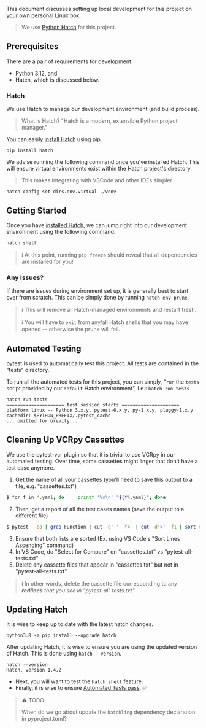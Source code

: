 This document discusses setting up local development for this project on your own personal Linux box. 

> We use [Python Hatch](https://hatch.pypa.io/latest/) for this project.

## Prerequisites

There are a pair of requirements for development:

* Python 3.12, and
* Hatch, which is discussed below.

### Hatch

We use Hatch to manage our development environment (and build process).

> What is Hatch? "Hatch is a modern, extensible Python project manager."

You can easily [install Hatch](https://hatch.pypa.io/latest/install/) using pip.

    pip install hatch

We advise running the following command once you've installed Hatch.
This will ensure virtual environments exist within the Hatch project's directory.

> This makes integrating with VSCode and other IDEs simpler.

    hatch config set dirs.env.virtual ./venv

## Getting Started

Once you have [installed Hatch](#hatch), we can jump right into our development environment using the following command.

    hatch shell

> ℹ At this point, running `pip freeze` should reveal that all dependencies are installed for you!

### Any Issues?

If there are issues during environment set up, it is generally best to start over from scratch.
This can be simply done by running `hatch env prune`.

> ℹ This will remove all Hatch-managed environments and restart fresh.
> 
> ℹ You will have to `exit` from any/all Hatch shells that you may have opened -- otherwise the prune will fail.


## Automated Testing

pytest is used to automatically test this project.
All tests are contained in the "tests" directory.

To run all the automated tests for this project, you can simply, "`run` the `tests` script provided by our `default` Hatch environment", I.e.: `hatch run tests`

    hatch run tests
    ===================== test session starts =====================
    platform linux -- Python 3.x.y, pytest-6.x.y, py-1.x.y, pluggy-1.x.y
    cachedir: $PYTHON_PREFIX/.pytest_cache
    ... omitted for brevity...

## Cleaning Up VCRpy Cassettes

We use the pytest-vcr plugin so that it is trivial to use VCRpy in our automated testing.
Over time, some cassettes might linger that don't have a test case anymore.

1. Get the name of all your cassettes (you'll need to save this output to a file, e.g. "cassettes.txt")
```bash
$ for f in *.yaml; do     printf '%s\n' "${f%.yaml}"; done
```
2. Then, get a report of all the test cases names (save the output to a different file)
```bash
$ pytest --co | grep Function | cut -d' ' -f4- | cut -d'>' -f1 | sort > pytest-all-tests.txt 
```
3. Ensure that both lists are sorted (Ex. using VS Code's "Sort Lines Ascending" command)
4. In VS Code, do "Select for Compare" on "cassettes.txt" vs "pytest-all-tests.txt"
5. Delete any cassette files that appear in "cassettes.txt" but not in "pytest-all-tests.txt"
> ℹ In other words, delete the cassette file corresponding to any ***redlines** that you see in "pytest-all-tests.txt"*

## Updating Hatch

It is wise to keep up to date with the latest hatch changes.

    python3.8 -m pip install --upgrade hatch

After updating Hatch, it is wise to ensure you are using the updated version of Hatch.
This is done using `hatch --version`.

    hatch --version
    Hatch, version 1.4.2

- Next, you will want to test the `hatch shell` feature.
- Finally, it is wise to ensure [Automated Tests pass](#automated-testing). ✅

> ⚠ TODO
> 
> When do we go about update the `hatchling` dependency declaration in pyproject.toml?
